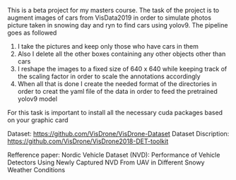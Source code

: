 This is a beta project for my masters course. The task of the project is to augment images of cars from VisData2019 in order to simulate photos picture taken in snowing day and ryn to find cars using yolov9.
The pipeline goes as followed 
1) I take the pictures and keep only those who have cars in them
2) Also I delete all the other boxes containing any other objects other than cars
3) I reshape the images to a fixed size of 640 x 640 while keeping track of the scaling factor in order to scale the annotations accordingly
4) When all that is done I create the needed format of the directories in order to creat the yaml file of the data in order to feed the pretrained yolov9 model

For this task is important to install all the necessary cuda packages based on your graphic card

Dataset: https://github.com/VisDrone/VisDrone-Dataset
Dataset Discription: https://github.com/VisDrone/VisDrone2018-DET-toolkit

Refference paper: Nordic Vehicle Dataset (NVD): Performance of Vehicle Detectors Using Newly Captured NVD From UAV in Different Snowy Weather Conditions
